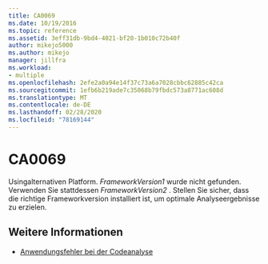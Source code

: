 ```yaml
---
title: CA0069
ms.date: 10/19/2016
ms.topic: reference
ms.assetid: 3eff31db-9bd4-4021-bf20-1b010c72b40f
author: mikejo5000
ms.author: mikejo
manager: jillfra
ms.workload:
- multiple
ms.openlocfilehash: 2efe2a0a94e14f37c73a6a7028cbbc62885c42ca
ms.sourcegitcommit: 1efb6b219ade7c35068b79fbdc573a8771ac608d
ms.translationtype: MT
ms.contentlocale: de-DE
ms.lasthandoff: 02/28/2020
ms.locfileid: "78169144"
---
```

# <a name="ca0069"></a>CA0069

Usingalternativen Platform. *FrameworkVersion1* wurde nicht gefunden. Verwenden Sie stattdessen *FrameworkVersion2* . Stellen Sie sicher, dass die richtige Frameworkversion installiert ist, um optimale Analyseergebnisse zu erzielen.

## <a name="see-also"></a>Weitere Informationen

- [Anwendungsfehler bei der Codeanalyse](../code-quality/code-analysis-application-errors.md)
